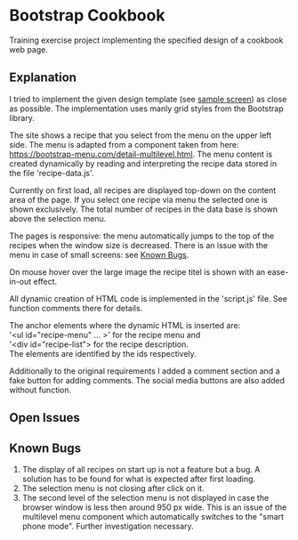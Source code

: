 # Bootstrap Cookbook
Training exercise project implementing the specified design of a cookbook web page.

## Explanation
I tried to implement the given design template (see [sample screen](./SampleScreen.png)) as close as possible. The implementation uses manly grid styles from the Bootstrap library.

The site shows a recipe that you select from the menu on the upper left side. The menu is adapted from a component taken from here: https://bootstrap-menu.com/detail-multilevel.html. The menu content is created dynamically by reading and interpreting the recipe data stored in the file 'recipe-data.js'.

Currently on first load, all recipes are displayed top-down on the content area of the page. If you select one recipe via menu the selected one is shown exclusively. The total number of recipes in the data base is shown above the selection menu.

The pages is responsive: the menu automatically jumps to the top of the recipes when the window size is decreased. There is an issue with the menu in case of small screens: see [Known Bugs](#KnownBugs).

On mouse hover over the large image the recipe titel is shown with an ease-in-out effect.

All dynamic creation of HTML code is implemented in the 'script.js' file. See function comments there for details.

The anchor elements where the dynamic HTML is inserted are:<br>'&lt;ul id="recipe-menu" ... >' for the recipe menu and<br>'&lt;div id="recipe-list"> for the recipe description.<br>The elements are identified by the ids respectively.

Additionally to the original requirements I added a comment section and a fake button for adding comments. The social media buttons are also added without function.

## Open Issues

## Known Bugs <a id="KnownBugs"></a>
<ol>
    <li>The display of all recipes on start up is not a feature but a bug. A solution has to be found for what is expected after first loading.</li>
    <li>The selection menu is not closing after click on it.</li>
    <li>The second level of the selection menu is not displayed in case the browser window is less then around 950 px wide. This is an issue of the multilevel menu component which automatically switches to the "smart phone mode". Further investigation necessary.</></li>
</ol>

